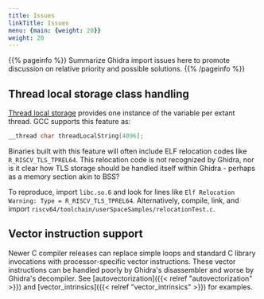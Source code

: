 ```yaml
---
title: Issues
linkTitle: Issues
menu: {main: {weight: 20}}
weight: 20
---
```

{{% pageinfo %}}
Summarize Ghidra import issues here to promote discussion on relative priority and possible solutions. 
{{% /pageinfo %}}

## Thread local storage class handling

[Thread local storage](https://gcc.gnu.org/onlinedocs/gcc/Thread-Local.html) provides one instance of the variable per extant thread.
GCC supports this feature as:

```c
__thread char threadLocalString[4096];
```

Binaries built with this feature will often include ELF relocation codes like `R_RISCV_TLS_TPREL64`.  This relocation code is not recognized by
Ghidra, nor is it clear how TLS storage should be handled itself within Ghidra - perhaps as a memory section akin to BSS?

To reproduce, import `libc.so.6` and look for lines like `Elf Relocation Warning: Type = R_RISCV_TLS_TPREL64`.
Alternatively, compile, link, and import `riscv64/toolchain/userSpaceSamples/relocationTest.c`.

## Vector instruction support

Newer C compiler releases can replace simple loops and standard C library invocations with processor-specific vector instructions.  These vector
instructions can be handled poorly by Ghidra's disassembler and worse by Ghidra's decompiler.  See [autovectorization]({{< relref "autovectorization" >}})
and [vector_intrinsics]({{< relref "vector_intrinsics" >}}) for examples.